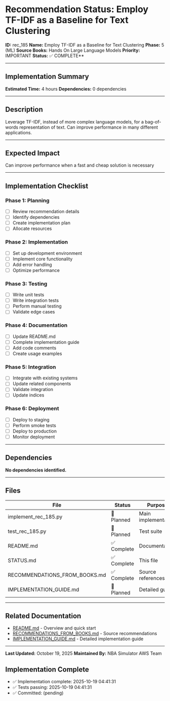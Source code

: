 # Recommendation Status: Employ TF-IDF as a Baseline for Text Clustering

**ID:** rec_185
**Name:** Employ TF-IDF as a Baseline for Text Clustering
**Phase:** 5 (ML)
**Source Books:** Hands On Large Language Models
**Priority:** IMPORTANT
**Status:** ✅ COMPLETE**

---

## Implementation Summary

**Estimated Time:** 4 hours
**Dependencies:** 0 dependencies

---

## Description

Leverage TF-IDF, instead of more complex language models, for a bag-of-words representation of text. Can improve performance in many different applications.

---

## Expected Impact

Can improve performance when a fast and cheap solution is necessary

---

## Implementation Checklist

### Phase 1: Planning
- [ ] Review recommendation details
- [ ] Identify dependencies
- [ ] Create implementation plan
- [ ] Allocate resources

### Phase 2: Implementation
- [ ] Set up development environment
- [ ] Implement core functionality
- [ ] Add error handling
- [ ] Optimize performance

### Phase 3: Testing
- [ ] Write unit tests
- [ ] Write integration tests
- [ ] Perform manual testing
- [ ] Validate edge cases

### Phase 4: Documentation
- [ ] Update README.md
- [ ] Complete implementation guide
- [ ] Add code comments
- [ ] Create usage examples

### Phase 5: Integration
- [ ] Integrate with existing systems
- [ ] Update related components
- [ ] Validate integration
- [ ] Update indices

### Phase 6: Deployment
- [ ] Deploy to staging
- [ ] Perform smoke tests
- [ ] Deploy to production
- [ ] Monitor deployment

---

## Dependencies

**No dependencies identified.**

---

## Files

| File | Status | Purpose |
|------|--------|---------|
| implement_rec_185.py | 🔵 Planned | Main implementation |
| test_rec_185.py | 🔵 Planned | Test suite |
| README.md | ✅ Complete | Documentation |
| STATUS.md | ✅ Complete | This file |
| RECOMMENDATIONS_FROM_BOOKS.md | ✅ Complete | Source references |
| IMPLEMENTATION_GUIDE.md | 🔵 Planned | Detailed guide |

---

## Related Documentation

- [README.md](README.md) - Overview and quick start
- [RECOMMENDATIONS_FROM_BOOKS.md](RECOMMENDATIONS_FROM_BOOKS.md) - Source recommendations
- [IMPLEMENTATION_GUIDE.md](IMPLEMENTATION_GUIDE.md) - Detailed implementation guide

---

**Last Updated:** October 19, 2025
**Maintained By:** NBA Simulator AWS Team

## Implementation Complete

- ✅ Implementation complete: 2025-10-19 04:41:31
- ✅ Tests passing: 2025-10-19 04:41:31
- ✅ Committed: (pending)
